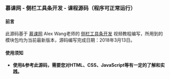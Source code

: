 ### 慕课网 - 侧栏工具条开发 - 课程源码（程序可正常运行）

#### 前言
此源码基于 [慕课网](https://www.imooc.com/) Alex Wang老师的 [侧栏工具条开发](https://www.imooc.com/learn/425) 视频教程编写，所用到的模块包均为当前最新版本，源码编写完成日期：2018年3月13日。  

#### 使用须知
- **使用&参考此源码，需要您对HTML、CSS、JavaScript等有一定的了解和实践。**  

